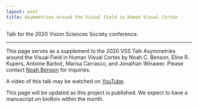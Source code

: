 ```yaml
---
layout: post
title: Asymmetries around the Visual Field in Human Visual Cortex
---
```


<a name="top"></a>Talk for the 2020 Vision Sciences Society conference.

---

This page serves as a supplement to the 2020 VSS Talk Asymmetries
around the Visual Field in Human Visual Cortex by Noah C. Benson,
Eline R. Kupers, Antoine Barbot, Marisa Carrasco, and Jonathan
Winawer. Please contact [Noah Benson](mailto:nben@uw.edu) for
inquiries.

A video of this talk may be watched on [YouTube](https://www.youtube.com/watch?v=YuisKtLshs0).

This page will be updated as this project is published. We expect to
have a manuscript on bioRxiv within the month.



